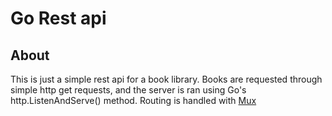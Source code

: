 # Go Rest api
## About
This is just a simple rest api for a book library. Books are requested through simple http get requests, and the server is ran using Go's http.ListenAndServe() method. Routing is handled with [Mux](github.com/gorilla/mux)
<!--stackedit_data:
eyJoaXN0b3J5IjpbLTkyNjExMjgzMF19
-->